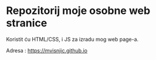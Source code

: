 # Repozitorij moje osobne web stranice

Koristit ću HTML/CSS, i JS za izradu mog web page-a.

Adresa : https://mvisnjic.github.io
